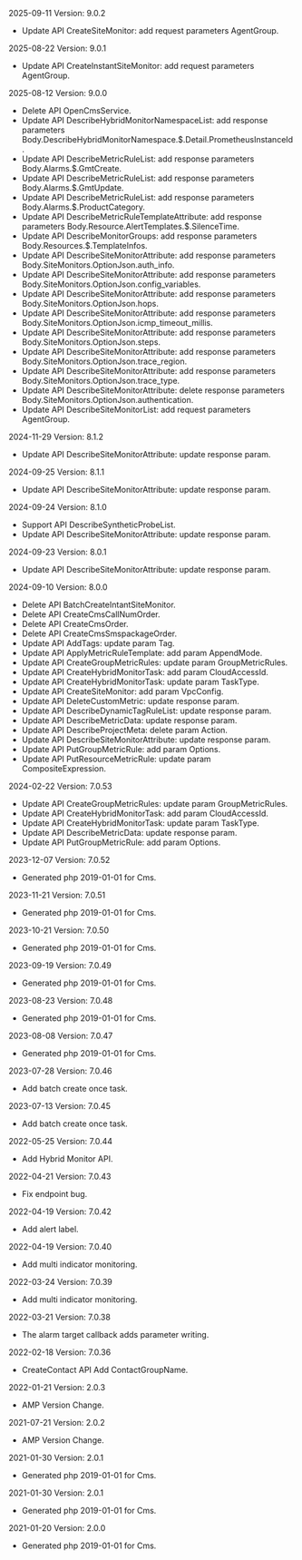 2025-09-11 Version: 9.0.2
- Update API CreateSiteMonitor: add request parameters AgentGroup.


2025-08-22 Version: 9.0.1
- Update API CreateInstantSiteMonitor: add request parameters AgentGroup.


2025-08-12 Version: 9.0.0
- Delete API OpenCmsService.
- Update API DescribeHybridMonitorNamespaceList: add response parameters Body.DescribeHybridMonitorNamespace.$.Detail.PrometheusInstanceId.
- Update API DescribeMetricRuleList: add response parameters Body.Alarms.$.GmtCreate.
- Update API DescribeMetricRuleList: add response parameters Body.Alarms.$.GmtUpdate.
- Update API DescribeMetricRuleList: add response parameters Body.Alarms.$.ProductCategory.
- Update API DescribeMetricRuleTemplateAttribute: add response parameters Body.Resource.AlertTemplates.$.SilenceTime.
- Update API DescribeMonitorGroups: add response parameters Body.Resources.$.TemplateInfos.
- Update API DescribeSiteMonitorAttribute: add response parameters Body.SiteMonitors.OptionJson.auth_info.
- Update API DescribeSiteMonitorAttribute: add response parameters Body.SiteMonitors.OptionJson.config_variables.
- Update API DescribeSiteMonitorAttribute: add response parameters Body.SiteMonitors.OptionJson.hops.
- Update API DescribeSiteMonitorAttribute: add response parameters Body.SiteMonitors.OptionJson.icmp_timeout_millis.
- Update API DescribeSiteMonitorAttribute: add response parameters Body.SiteMonitors.OptionJson.steps.
- Update API DescribeSiteMonitorAttribute: add response parameters Body.SiteMonitors.OptionJson.trace_region.
- Update API DescribeSiteMonitorAttribute: add response parameters Body.SiteMonitors.OptionJson.trace_type.
- Update API DescribeSiteMonitorAttribute: delete response parameters Body.SiteMonitors.OptionJson.authentication.
- Update API DescribeSiteMonitorList: add request parameters AgentGroup.


2024-11-29 Version: 8.1.2
- Update API DescribeSiteMonitorAttribute: update response param.


2024-09-25 Version: 8.1.1
- Update API DescribeSiteMonitorAttribute: update response param.


2024-09-24 Version: 8.1.0
- Support API DescribeSyntheticProbeList.
- Update API DescribeSiteMonitorAttribute: update response param.


2024-09-23 Version: 8.0.1
- Update API DescribeSiteMonitorAttribute: update response param.


2024-09-10 Version: 8.0.0
- Delete API BatchCreateIntantSiteMonitor.
- Delete API CreateCmsCallNumOrder.
- Delete API CreateCmsOrder.
- Delete API CreateCmsSmspackageOrder.
- Update API AddTags: update param Tag.
- Update API ApplyMetricRuleTemplate: add param AppendMode.
- Update API CreateGroupMetricRules: update param GroupMetricRules.
- Update API CreateHybridMonitorTask: add param CloudAccessId.
- Update API CreateHybridMonitorTask: update param TaskType.
- Update API CreateSiteMonitor: add param VpcConfig.
- Update API DeleteCustomMetric: update response param.
- Update API DescribeDynamicTagRuleList: update response param.
- Update API DescribeMetricData: update response param.
- Update API DescribeProjectMeta: delete param Action.
- Update API DescribeSiteMonitorAttribute: update response param.
- Update API PutGroupMetricRule: add param Options.
- Update API PutResourceMetricRule: update param CompositeExpression.


2024-02-22 Version: 7.0.53
- Update API CreateGroupMetricRules: update param GroupMetricRules.
- Update API CreateHybridMonitorTask: add param CloudAccessId.
- Update API CreateHybridMonitorTask: update param TaskType.
- Update API DescribeMetricData: update response param.
- Update API PutGroupMetricRule: add param Options.


2023-12-07 Version: 7.0.52
- Generated php 2019-01-01 for Cms.

2023-11-21 Version: 7.0.51
- Generated php 2019-01-01 for Cms.

2023-10-21 Version: 7.0.50
- Generated php 2019-01-01 for Cms.

2023-09-19 Version: 7.0.49
- Generated php 2019-01-01 for Cms.

2023-08-23 Version: 7.0.48
- Generated php 2019-01-01 for Cms.

2023-08-08 Version: 7.0.47
- Generated php 2019-01-01 for Cms.

2023-07-28 Version: 7.0.46
- Add batch create once task.

2023-07-13 Version: 7.0.45
- Add batch create once task.

2022-05-25 Version: 7.0.44
- Add Hybrid Monitor API.

2022-04-21 Version: 7.0.43
- Fix endpoint bug.

2022-04-19 Version: 7.0.42
- Add alert label.

2022-04-19 Version: 7.0.40
- Add multi indicator monitoring.

2022-03-24 Version: 7.0.39
- Add multi indicator monitoring.

2022-03-21 Version: 7.0.38
- The alarm target callback adds parameter writing.

2022-02-18 Version: 7.0.36
- CreateContact API Add ContactGroupName.

2022-01-21 Version: 2.0.3
- AMP Version Change.

2021-07-21 Version: 2.0.2
- AMP Version Change.

2021-01-30 Version: 2.0.1
- Generated php 2019-01-01 for Cms.

2021-01-30 Version: 2.0.1
- Generated php 2019-01-01 for Cms.

2021-01-20 Version: 2.0.0
- Generated php 2019-01-01 for Cms.

